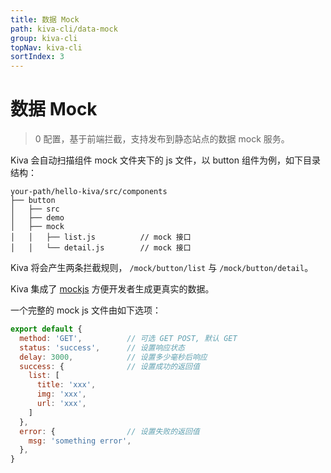```yaml
---
title: 数据 Mock
path: kiva-cli/data-mock
group: kiva-cli
topNav: kiva-cli
sortIndex: 3
---
```


# 数据 Mock

> 0 配置，基于前端拦截，支持发布到静态站点的数据 mock 服务。

Kiva 会自动扫描组件 mock 文件夹下的 js 文件，以 button 组件为例，如下目录结构：

```text
your-path/hello-kiva/src/components
├── button
│   ├── src
│   ├── demo
│   ├── mock
│   │   ├── list.js          // mock 接口
│   │   └── detail.js        // mock 接口
```

Kiva 将会产生两条拦截规则， `/mock/button/list` 与 `/mock/button/detail`。

Kiva 集成了 [mockjs](http://mockjs.com/) 方便开发者生成更真实的数据。

一个完整的 mock js 文件由如下选项：

```js
export default {
  method: 'GET',          // 可选 GET POST, 默认 GET
  status: 'success',      // 设置响应状态
  delay: 3000,            // 设置多少毫秒后响应
  success: {              // 设置成功的返回值
    list: [
      title: 'xxx',
      img: 'xxx',
      url: 'xxx',
    ]
  },
  error: {                // 设置失败的返回值
    msg: 'something error',
  },
}
```